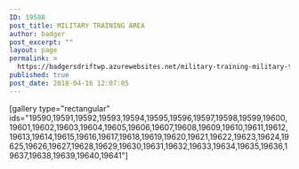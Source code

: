 ```yaml
---
ID: 19588
post_title: MILITARY TRAINING AREA
author: badger
post_excerpt: ""
layout: page
permalink: >
  https://badgersdriftwp.azurewebsites.net/military-training-military-training-area/
published: true
post_date: 2018-04-16 12:07:05
---
```

[gallery type="rectangular" ids="19590,19591,19592,19593,19594,19595,19596,19597,19598,19599,19600,19601,19602,19603,19604,19605,19606,19607,19608,19609,19610,19611,19612,19613,19614,19615,19616,19617,19618,19619,19620,19621,19622,19623,19624,19625,19626,19627,19628,19629,19630,19631,19632,19633,19634,19635,19636,19637,19638,19639,19640,19641"]